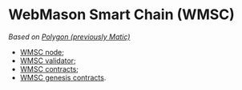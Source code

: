# WebMason Smart Chain (WMSC)
_Based on [Polygon (previously Matic)](https://github.com/maticnetwork)_

- [WMSC node](https://github.com/TheWebMason/wmsc-node);
- [WMSC validator](https://github.com/TheWebMason/wmsc-validator);
- [WMSC contracts](https://github.com/TheWebMason/wmsc-contracts);
- [WMSC genesis contracts](https://github.com/TheWebMason/wmsc-genesis-contracts).
